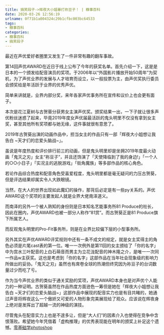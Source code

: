 ```yaml
---
title: 搞笑段子->辉夜大小姐暴打祢豆子！ | 糗事百科
date: 2020-03-26 12:56:19
urlname: 0f71b1a004324c29b1cfbc003bc64533
tags: 
- 糗事百科
categories:
- 糗事百科
- 搞笑段子
---
```

最近在声优爱好者圈里又发生了一件非常有趣的翻车事故。

第14回声优AWARD在近日于线上公布了今年的获奖名单。首先介绍一下，这是是日本的一个颁发给配音演员的奖项。于2006年以“外国影片播放开始50周年”为契机，为了声优业界的发展与人才培育而设立，以一般投票为主，由声优奖执行委员会颁奖给是年活跃于业界的优秀声优。

简单来讲就是，业界内部分奖，来年各家声优事务所在宣传和议价上也会更有面子。

本次是花江夏树与古贺葵分获男女主演声优奖。颁奖结果一出，一下子就让很多声优粉丝迷惑了起来，毕竟2019年度女声优届最活跃的鬼头明里不仅没有拿到女主奖，甚至其他所有奖项都与她无缘，这件事就很有意思了。

2019年古贺葵出演的动画作品中，担当女主的作品只有一部「辉夜大小姐想让我告白 ~天才们的恋爱头脑战~」。

虽说是年度热度和评价排行前三的动画，但是鬼头明里却是坐拥2019年度最火动画「鬼灭之刃」女主“祢豆子”，并且还饰演了「天使降临到了我的身边!」「一个人的○○小日子」「实况主的逃脱游戏」「街角魔族」等多部作品的核心角色。

若论作品综合热度和配音角色受喜爱程度，鬼头明里都是毫无疑问的力压古贺葵，但是评选结果却属实令人大跌眼镜。

当然，在大人的世界出现如此魔幻的操作，那背后必定是有一些py关系的。声优AWARD这个奖项的主要发起人就是业界大佬南泽道义。

而南泽的另外一个被人熟知的身份则是日本知名艺能事务所81 Produce的社长，因此在圈内，声优AWARD也被一部分人称作“81赏”。而古贺葵正是81 Produce旗下所属艺人。

而反观鬼头明里的Pro-Fit事务所，则是在业界比较偏下层的小型事务所。

另外其实在声优AWARD评奖规则中还有一条不成文的规定，就是女主奖得主的角色必须是片尾cast表的第一位。唯一一次例外是第11回的女主颁给了「你的名字」中为宫水三叶配音的上白石萌音而男主为立花泷配音的神木隆之介，是唯一一次同一作品w主获奖。这也是考虑到「你的名字」这部作品在当年社会现象级的影响力所做出的妥协。「鬼灭之刃」虽然也有席卷全球的热潮但终究因为祢豆子的台词数量过少而吃了亏。

作为当今声优业界的类似于通关奖励的奖项，声优AWARD本身也是对声优个人能力的一种证明。古贺葵虽然在作品热度方面逊色一筹但是她在「辉夜大小姐想让我告白 ~天才们的恋爱头脑战~」这部作品中展现的配音实力也是有目共睹的，她通过声音将辉夜这么一个傲娇又可爱的人物形象完美展现给了观众。应该说在辉夜身上绝对是发挥出了超越一流的神级的演技。

尽管鬼头在配音实力上也是不遑多让，但是“大人们”的因素介入也使得在竞争中含恨落败。希望她今年凭借着「虚构推理」的优秀表现能在明年的颁奖上补足这个遗憾。[零基础学photoshop](https://vip.open.163.com/mobile/detail/293?channel=directcard)


